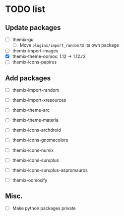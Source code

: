 # TODO list

## Update packages

- [ ] themix-gui
    - [ ] Move `plugins/import_random` to its own package
- [ ] themix-import-images
- [x] themix-theme-oomox: 1.12 -> 1.12.r2
- [ ] themix-icons-papirus

## Add packages

- [ ] themix-import-random
- [ ] themix-import-xresources
- [ ] themix-theme-arc
- [ ] themix-theme-materia
- [ ] themix-icons-archdroid
- [ ] themix-icons-gnomecolors
- [ ] themix-icons-numix
- [ ] themix-icons-suruplus
- [ ] themix-icons-suruplus-aspromauros
- [ ] themix-oomoxify


## Misc.

- [ ] Make python packages private
